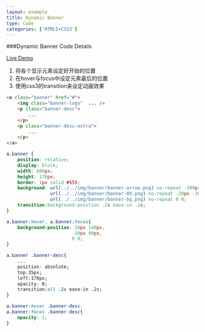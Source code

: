 ```yaml
---
layout: example
title: Dynamic Banner
type: Code
categories: ['HTML5+CSS3']
---
```


###Dynamic Banner Code Details

[Live Demo](/examples/dynamic_banner.html)

1. 将各个显示元素设定好开始的位置
2. 在hover与focus中设定元素最后的位置
3. 使用css3的transition来设定动画效果

```html
<a class="banner" href="#">
	<img class="banner-logo"  ... />
	<p class="banner-desc">
		...
	</p>
	<p class="banner-desc-extra">
		...
	</p>
</a>
```

```css
a.banner {
	position: relative;
	display: block;
	width: 600px;
	height: 176px;
	border: 1px solid #555;	
	background: url(../../img/banner/banner-arrow.png) no-repeat -100px 140px,
				url(../../img/banner/banner-09.png) no-repeat -20px -380px,
				url(../../img/banner/banner-bg.png) no-repeat 0 0;
	transition:background-position .2s ease-in .2s;
}

a.banner:hover, a.banner:focus{
	background-position: 20px 140px,
						-20px 90px,
			 			0 0;
}

a.banner .banner-desc{
	...
	position: absolute;
	top:35px;
	left:170px;
	opacity: 0;
	transition:all .2s ease-in .2s;
}

a.banner:hover .banner-desc,
a.banner:focus .banner-desc{
	opacity: 1;
}
```
